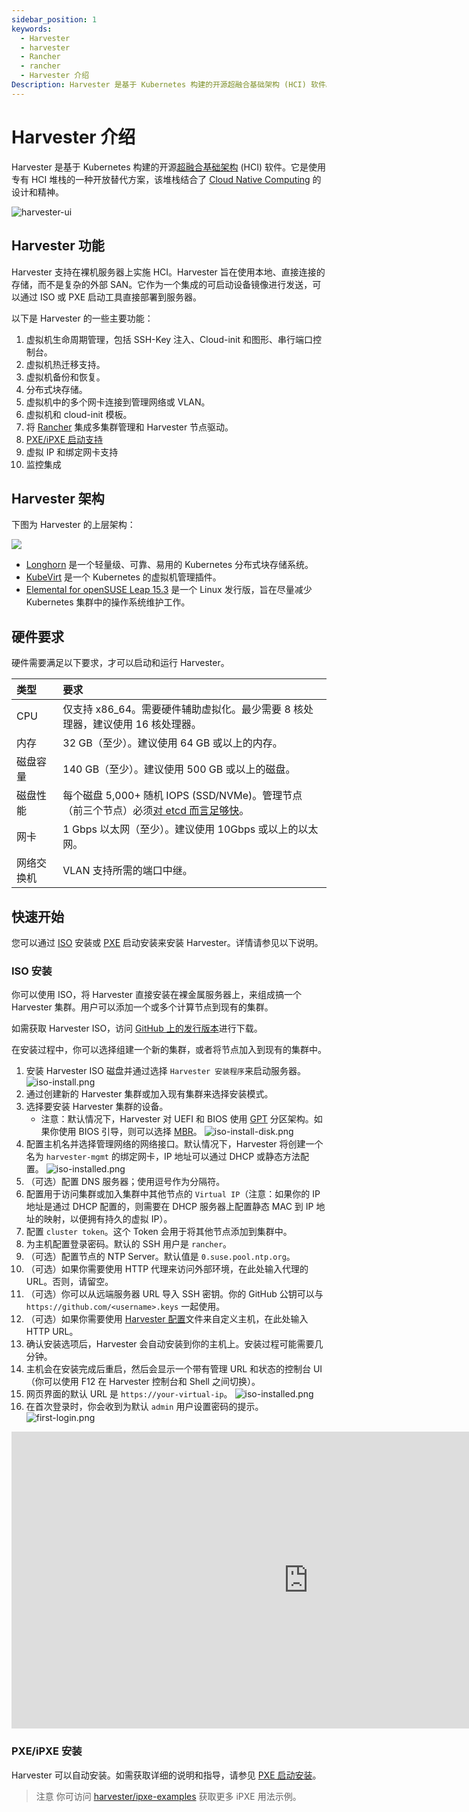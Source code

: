 ```yaml
---
sidebar_position: 1
keywords:
  - Harvester
  - harvester
  - Rancher
  - rancher
  - Harvester 介绍
Description: Harvester 是基于 Kubernetes 构建的开源超融合基础架构 (HCI) 软件。它是 vSphere 和 Nutanix 的开源替代方案。
---
```


# Harvester 介绍

Harvester 是基于 Kubernetes 构建的开源[超融合基础架构](https://en.wikipedia.org/wiki/Hyper-converged_infrastructure) (HCI) 软件。它是使用专有 HCI 堆栈的一种开放替代方案，该堆栈结合了 [Cloud Native Computing](https://en.wikipedia.org/wiki/Cloud_native_computing) 的设计和精神。

![harvester-ui](./assets/dashboard.png)

## Harvester 功能

Harvester 支持在裸机服务器上实施 HCI。Harvester 旨在使用本地、直接连接的存储，而不是复杂的外部 SAN。它作为一个集成的可启动设备镜像进行发送，可以通过 ISO 或 PXE 启动工具直接部署到服务器。

以下是 Harvester 的一些主要功能：

1. 虚拟机生命周期管理，包括 SSH-Key 注入、Cloud-init 和图形、串行端口控制台。
1. 虚拟机热迁移支持。
1. 虚拟机备份和恢复。
1. 分布式块存储。
1. 虚拟机中的多个网卡连接到管理网络或 VLAN。
1. 虚拟机和 cloud-init 模板。
1. 将 [Rancher](https://github.com/rancher/rancher) 集成多集群管理和 Harvester 节点驱动。
1. [PXE/iPXE 启动支持](https://docs.harvesterhci.io/latest/install/pxe-boot-install)
1. 虚拟 IP 和绑定网卡支持
1. 监控集成

## Harvester 架构
下图为 Harvester 的上层架构：

![](./assets/architecture.svg)

- [Longhorn](https://longhorn.io/) 是一个轻量级、可靠、易用的 Kubernetes 分布式块存储系统。
- [KubeVirt](https://kubevirt.io/) 是一个 Kubernetes 的虚拟机管理插件。
- [Elemental for openSUSE Leap 15.3](https://github.com/rancher-sandbox/cOS-toolkit) 是一个 Linux 发行版，旨在尽量减少 Kubernetes 集群中的操作系统维护工作。

## 硬件要求

硬件需要满足以下要求，才可以启动和运行 Harvester。

| 类型 | 要求 |
|:---|:---|
| CPU | 仅支持 x86_64。需要硬件辅助虚拟化。最少需要 8 核处理器，建议使用 16 核处理器。 |
| 内存 | 32 GB（至少）。建议使用 64 GB 或以上的内存。 |
| 磁盘容量 | 140 GB（至少）。建议使用 500 GB 或以上的磁盘。 |
| 磁盘性能 | 每个磁盘 5,000+ 随机 IOPS (SSD/NVMe)。管理节点（前三个节点）必须[对 etcd 而言足够快](https://www.ibm.com/cloud/blog/using-fio-to-tell-whether-your-storage-is-fast-enough-for-etcd)。 |
| 网卡 | 1 Gbps 以太网（至少）。建议使用 10Gbps 或以上的以太网。 |
| 网络交换机 | VLAN 支持所需的端口中继。 |

## 快速开始

您可以通过 [ISO](./install/iso-install.md) 安装或 [PXE](./install/pxe-boot-install.md) 启动安装来安装 Harvester。详情请参见以下说明。

### ISO 安装

你可以使用 ISO，将 Harvester 直接安装在裸金属服务器上，来组成搞一个 Harvester 集群。用户可以添加一个或多个计算节点到现有的集群。

如需获取 Harvester ISO，访问 [GitHub 上的发行版本](https://github.com/harvester/harvester/releases)进行下载。

在安装过程中，你可以选择组建一个新的集群，或者将节点加入到现有的集群中。

1. 安装 Harvester ISO 磁盘并通过选择 `Harvester 安装程序`来启动服务器。
   ![iso-install.png](./install/assets/iso-install.png)
1. 通过创建新的 Harvester 集群或加入现有集群来选择安装模式。
1. 选择要安装 Harvester 集群的设备。
   - 注意：默认情况下，Harvester 对 UEFI 和 BIOS 使用 [GPT](https://en.wikipedia.org/wiki/GUID_Partition_Table) 分区架构。如果你使用 BIOS 引导，则可以选择 [MBR](https://en.wikipedia.org/wiki/Master_boot_record)。
      ![iso-install-disk.png](./install/assets/iso-install-disk.png)
1. 配置主机名并选择管理网络的网络接口。默认情况下，Harvester 将创建一个名为 `harvester-mgmt` 的绑定网卡，IP 地址可以通过 DHCP 或静态方法配置。
   ![iso-installed.png](./install/assets/iso-nic-config.gif)
1. （可选）配置 DNS 服务器；使用逗号作为分隔符。
1. 配置用于访问集群或加入集群中其他节点的 `Virtual IP`（注意：如果你的 IP 地址是通过 DHCP 配置的，则需要在 DHCP 服务器上配置静态 MAC 到 IP 地址的映射，以便拥有持久的虚拟 IP）。
1. 配置 `cluster token`。这个 Token 会用于将其他节点添加到集群中。
1. 为主机配置登录密码。默认的 SSH 用户是 `rancher`。
1. （可选）配置节点的 NTP Server。默认值是 `0.suse.pool.ntp.org`。
1. （可选）如果你需要使用 HTTP 代理来访问外部环境，在此处输入代理的 URL。否则，请留空。
1. （可选）你可以从远端服务器 URL 导入 SSH 密钥。你的 GitHub 公钥可以与 `https://github.com/<username>.keys` 一起使用。
1. （可选）如果你需要使用 [Harvester 配置](./install/harvester-configuration.md)文件来自定义主机，在此处输入 HTTP URL。
1. 确认安装选项后，Harvester 会自动安装到你的主机上。安装过程可能需要几分钟。
1. 主机会在安装完成后重启，然后会显示一个带有管理 URL 和状态的控制台 UI（你可以使用 F12 在 Harvester 控制台和 Shell 之间切换）。</small>
1. 网页界面的默认 URL 是 `https://your-virtual-ip`。
   ![iso-installed.png](./install/assets/iso-installed.png)
1. 在首次登录时，你会收到为默认 `admin` 用户设置密码的提示。
   ![first-login.png](./install/assets/first-time-login.png)

<div class="text-center">
<iframe width="950" height="475" src="https://www.youtube.com/embed/Ngsk7m6NYf4" title="YouTube video player" frameborder="0" allow="accelerometer; autoplay; clipboard-write; encrypted-media; gyroscope; picture-in-picture" allowfullscreen></iframe>
</div>

### PXE/iPXE 安装

Harvester 可以自动安装。如需获取详细的说明和指导，请参见 [PXE 启动安装](./install/pxe-boot-install.md)。

 > 注意
> 你可访问 [harvester/ipxe-examples](https://github.com/harvester/ipxe-examples) 获取更多 iPXE 用法示例。
